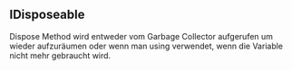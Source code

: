 ## IDisposeable

Dispose Method wird entweder vom Garbage Collector aufgerufen um wieder aufzuräumen oder wenn man using verwendet, wenn die Variable nicht mehr gebraucht wird.